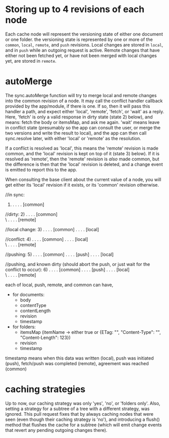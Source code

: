 # Storing up to 4 revisions of each node
Each cache node will represent the versioning state of either one document or one folder. the versioning state is represented by one or more of the `common`, `local`, `remote`, and `push` revisions. Local changes are stored in `local`, and in `push` while an outgoing request is active. Remote changes that have either not been fetched yet, or have not been merged with local changes yet, are stored in `remote`.

# autoMerge
The sync.autoMerge function will try to merge local and remote changes into the common revision of a node. It may call the conflict handler callback provided by the app/module, if there is one. If so, then it will pass this handler a path, and expect either 'local', 'remote', 'fetch', or 'wait' as a reply. Here, 'fetch' is only a valid response in dirty state (state 2) below), and means: fetch the body or itemsMap, and ask me again. 'wait' means leave in conflict state (presumably so the app can consult the user, or merge the two versions and write the result to local), and the app can then call sync.resolve later, with either 'local' or 'remote' as the resolution.

If a conflict is resolved as 'local', this means the 'remote' revision is made common, and the 'local' revision is kept on top of it (state 3) below). If it is resolved as 'remote', then the 'remote' revision is *also* made common, but the difference is then that the 'local' revision is deleted, and a change event is emitted to report this to the app.

When consulting the base client about the current value of a node, you will get either its 'local' revision if it exists, or its 'common' revision otherwise.

//in sync: 
1)  . . . . [common]

//dirty:
2)  . . . . [common]
                \
                 \ . . . . [remote]

//local change:
3)  . . . . [common] . . . . [local]

//conflict:
4) . . . . [common] . . . . [local]
               \
                \ . . . . [remote]

//pushing:
5)  . . . . [common] . . . . [push] . . . . [local]

//pushing, and known dirty (should abort the push, or just wait for the conflict to occur):
6)  . . . . [common] . . . . [push] . . . . [local]
                \
                 \ . . . . [remote]


each of local, push, remote, and common can have,
- for documents:
  * body
  * contentType
  * contentLength
  * revision
  * timestamp
- for folders:
  * itemsMap (itemName -> either true or {ETag: "", "Content-Type": "", "Content-Length": 123})
  * revision
  * timestamp

timestamp means when this data was written (local), push was initiated (push), fetch/push was completed (remote), agreement was reached (common)

# caching strategies

Up to now, our caching strategy was only 'yes', 'no', or 'folders only'. Also, setting a strategy for a subtree of a tree with a different strategy, was ignored. This pull request fixes that by always caching nodes that were seen (even though their caching strategy is 'no'), and introducing a flush() method that flushes the cache for a subtree (which will emit change events that revert any pending outgoing changes there).
